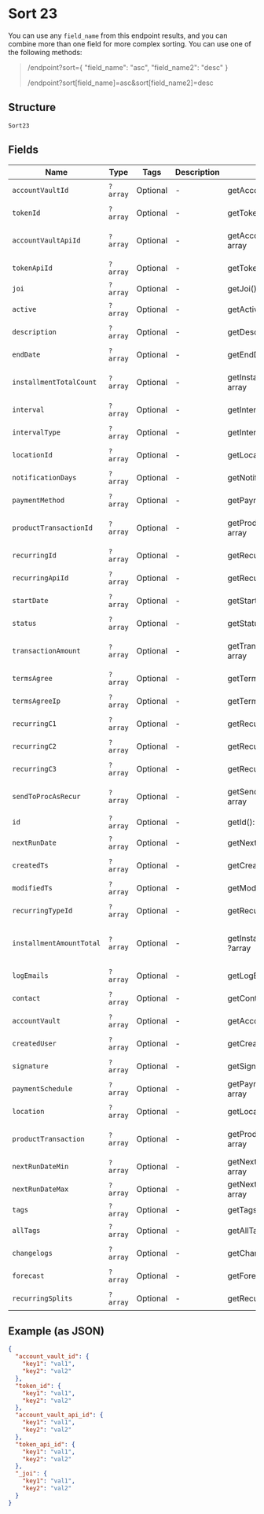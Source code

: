 
# Sort 23

You can use any `field_name` from this endpoint results, and you can combine more than one field for more complex sorting. You can use one of the following methods:

> /endpoint?sort={ "field_name": "asc", "field_name2": "desc" }
> 
> /endpoint?sort[field_name]=asc&sort[field_name2]=desc

## Structure

`Sort23`

## Fields

| Name | Type | Tags | Description | Getter | Setter |
|  --- | --- | --- | --- | --- | --- |
| `accountVaultId` | `?array` | Optional | - | getAccountVaultId(): ?array | setAccountVaultId(?array accountVaultId): void |
| `tokenId` | `?array` | Optional | - | getTokenId(): ?array | setTokenId(?array tokenId): void |
| `accountVaultApiId` | `?array` | Optional | - | getAccountVaultApiId(): ?array | setAccountVaultApiId(?array accountVaultApiId): void |
| `tokenApiId` | `?array` | Optional | - | getTokenApiId(): ?array | setTokenApiId(?array tokenApiId): void |
| `joi` | `?array` | Optional | - | getJoi(): ?array | setJoi(?array joi): void |
| `active` | `?array` | Optional | - | getActive(): ?array | setActive(?array active): void |
| `description` | `?array` | Optional | - | getDescription(): ?array | setDescription(?array description): void |
| `endDate` | `?array` | Optional | - | getEndDate(): ?array | setEndDate(?array endDate): void |
| `installmentTotalCount` | `?array` | Optional | - | getInstallmentTotalCount(): ?array | setInstallmentTotalCount(?array installmentTotalCount): void |
| `interval` | `?array` | Optional | - | getInterval(): ?array | setInterval(?array interval): void |
| `intervalType` | `?array` | Optional | - | getIntervalType(): ?array | setIntervalType(?array intervalType): void |
| `locationId` | `?array` | Optional | - | getLocationId(): ?array | setLocationId(?array locationId): void |
| `notificationDays` | `?array` | Optional | - | getNotificationDays(): ?array | setNotificationDays(?array notificationDays): void |
| `paymentMethod` | `?array` | Optional | - | getPaymentMethod(): ?array | setPaymentMethod(?array paymentMethod): void |
| `productTransactionId` | `?array` | Optional | - | getProductTransactionId(): ?array | setProductTransactionId(?array productTransactionId): void |
| `recurringId` | `?array` | Optional | - | getRecurringId(): ?array | setRecurringId(?array recurringId): void |
| `recurringApiId` | `?array` | Optional | - | getRecurringApiId(): ?array | setRecurringApiId(?array recurringApiId): void |
| `startDate` | `?array` | Optional | - | getStartDate(): ?array | setStartDate(?array startDate): void |
| `status` | `?array` | Optional | - | getStatus(): ?array | setStatus(?array status): void |
| `transactionAmount` | `?array` | Optional | - | getTransactionAmount(): ?array | setTransactionAmount(?array transactionAmount): void |
| `termsAgree` | `?array` | Optional | - | getTermsAgree(): ?array | setTermsAgree(?array termsAgree): void |
| `termsAgreeIp` | `?array` | Optional | - | getTermsAgreeIp(): ?array | setTermsAgreeIp(?array termsAgreeIp): void |
| `recurringC1` | `?array` | Optional | - | getRecurringC1(): ?array | setRecurringC1(?array recurringC1): void |
| `recurringC2` | `?array` | Optional | - | getRecurringC2(): ?array | setRecurringC2(?array recurringC2): void |
| `recurringC3` | `?array` | Optional | - | getRecurringC3(): ?array | setRecurringC3(?array recurringC3): void |
| `sendToProcAsRecur` | `?array` | Optional | - | getSendToProcAsRecur(): ?array | setSendToProcAsRecur(?array sendToProcAsRecur): void |
| `id` | `?array` | Optional | - | getId(): ?array | setId(?array id): void |
| `nextRunDate` | `?array` | Optional | - | getNextRunDate(): ?array | setNextRunDate(?array nextRunDate): void |
| `createdTs` | `?array` | Optional | - | getCreatedTs(): ?array | setCreatedTs(?array createdTs): void |
| `modifiedTs` | `?array` | Optional | - | getModifiedTs(): ?array | setModifiedTs(?array modifiedTs): void |
| `recurringTypeId` | `?array` | Optional | - | getRecurringTypeId(): ?array | setRecurringTypeId(?array recurringTypeId): void |
| `installmentAmountTotal` | `?array` | Optional | - | getInstallmentAmountTotal(): ?array | setInstallmentAmountTotal(?array installmentAmountTotal): void |
| `logEmails` | `?array` | Optional | - | getLogEmails(): ?array | setLogEmails(?array logEmails): void |
| `contact` | `?array` | Optional | - | getContact(): ?array | setContact(?array contact): void |
| `accountVault` | `?array` | Optional | - | getAccountVault(): ?array | setAccountVault(?array accountVault): void |
| `createdUser` | `?array` | Optional | - | getCreatedUser(): ?array | setCreatedUser(?array createdUser): void |
| `signature` | `?array` | Optional | - | getSignature(): ?array | setSignature(?array signature): void |
| `paymentSchedule` | `?array` | Optional | - | getPaymentSchedule(): ?array | setPaymentSchedule(?array paymentSchedule): void |
| `location` | `?array` | Optional | - | getLocation(): ?array | setLocation(?array location): void |
| `productTransaction` | `?array` | Optional | - | getProductTransaction(): ?array | setProductTransaction(?array productTransaction): void |
| `nextRunDateMin` | `?array` | Optional | - | getNextRunDateMin(): ?array | setNextRunDateMin(?array nextRunDateMin): void |
| `nextRunDateMax` | `?array` | Optional | - | getNextRunDateMax(): ?array | setNextRunDateMax(?array nextRunDateMax): void |
| `tags` | `?array` | Optional | - | getTags(): ?array | setTags(?array tags): void |
| `allTags` | `?array` | Optional | - | getAllTags(): ?array | setAllTags(?array allTags): void |
| `changelogs` | `?array` | Optional | - | getChangelogs(): ?array | setChangelogs(?array changelogs): void |
| `forecast` | `?array` | Optional | - | getForecast(): ?array | setForecast(?array forecast): void |
| `recurringSplits` | `?array` | Optional | - | getRecurringSplits(): ?array | setRecurringSplits(?array recurringSplits): void |

## Example (as JSON)

```json
{
  "account_vault_id": {
    "key1": "val1",
    "key2": "val2"
  },
  "token_id": {
    "key1": "val1",
    "key2": "val2"
  },
  "account_vault_api_id": {
    "key1": "val1",
    "key2": "val2"
  },
  "token_api_id": {
    "key1": "val1",
    "key2": "val2"
  },
  "_joi": {
    "key1": "val1",
    "key2": "val2"
  }
}
```

